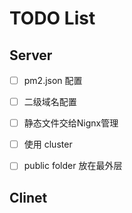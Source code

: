 # TODO List

## Server

- [ ] pm2.json 配置
- [ ] 二级域名配置
- [ ] 静态文件交给Nignx管理
- [ ] 使用 cluster
- [ ] public folder 放在最外层


## Clinet